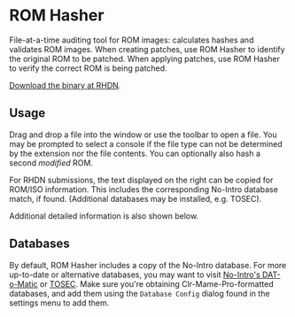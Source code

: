 # ROM Hasher

File-at-a-time auditing tool for ROM images: calculates hashes and validates ROM images. When creating patches, use ROM Hasher to identify the original ROM to be patched. When applying patches, use ROM Hasher to verify the correct ROM is being patched.

[Download the binary at RHDN](https://www.romhacking.net/utilities/1002/).

## Usage

Drag and drop a file into the window or use the toolbar to open a file. You may be prompted to select a console if the file type can not be determined by the extension nor the file contents. You can optionally also hash a second *modified* ROM.

For RHDN submissions, the text displayed on the right can be copied for ROM/ISO information. This includes the corresponding No-Intro database match, if found. (Additional databases may be installed, e.g. TOSEC).

Additional detailed information is also shown below.

## Databases

By default, ROM Hasher includes a copy of the No-Intro database. For more up-to-date or alternative databases, you may want to visit [No-Intro's DAT-o-Matic](http://datomatic.no-intro.org/) or [TOSEC](https://www.tosecdev.org/). Make sure you're obtaining Clr-Mame-Pro-formatted databases, and add them using the `Database Config` dialog found in the settings menu to add them.
